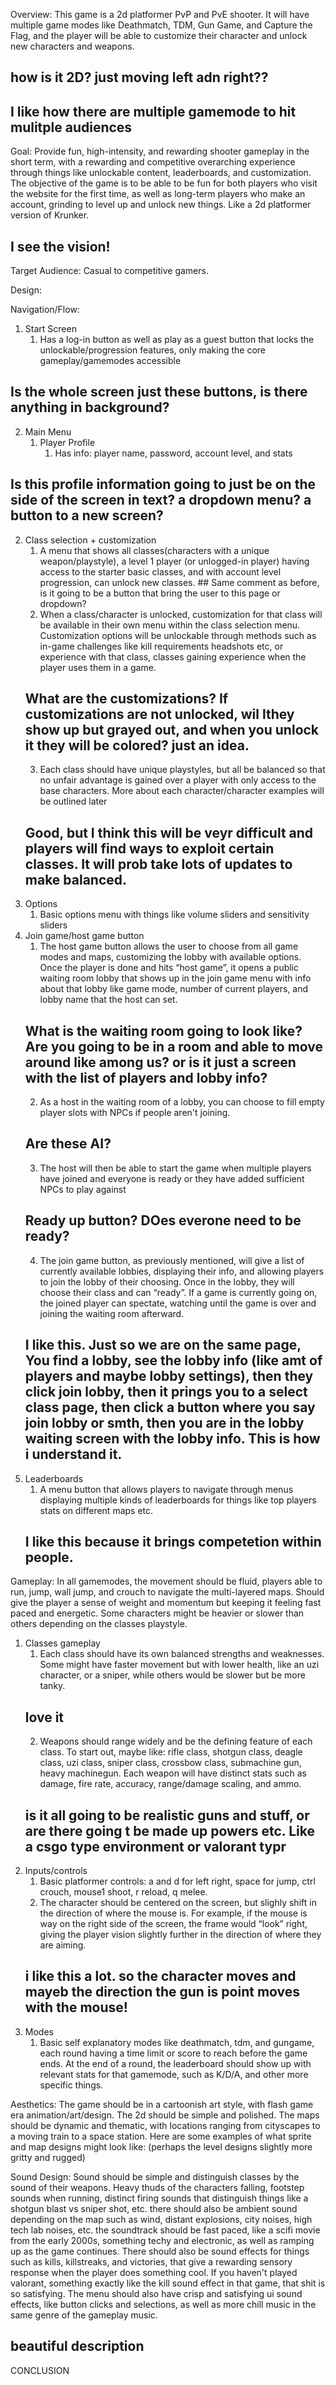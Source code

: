Overview:
        This game is a 2d platformer PvP and PvE shooter. It will have multiple game modes like Deathmatch, TDM, Gun Game, and Capture the Flag, and the player will be able to customize their character and unlock new characters and weapons.
## how is it 2D?  just moving left adn right??
## I like how there are multiple gamemode to hit mulitple audiences

Goal:
        Provide fun, high-intensity, and rewarding shooter gameplay in the short term, with a rewarding and competitive overarching experience through things like unlockable content, leaderboards, and customization. The objective of the game is to be able to be fun for both players who visit the website for the first time, as well as long-term players who make an account, grinding to level up and unlock new things. Like a 2d platformer version of Krunker.
## I see the vision!


Target Audience:
        Casual to competitive gamers.


Design:

Navigation/Flow:
1. Start Screen
   1. Has a log-in button as well as play as a guest button that locks the unlockable/progression features, only making the core gameplay/gamemodes accessible
## Is the whole screen just these buttons, is there anything in background?
2. Main Menu
   1. Player Profile
      1. Has info: player name, password, account level, and stats
## Is this profile information going to just be on the side of the screen in text? a dropdown menu? a button to a new screen? 
   2. Class selection + customization
      1. A menu that shows all classes(characters with a unique weapon/playstyle), a level 1 player (or unlogged-in player) having access to the starter basic classes, and with account level progression, can unlock new classes.
    ## Same comment as before, is it going to be a button that bring the user to this page or dropdown?
      2. When a class/character is unlocked, customization for that class will be available in their own menu within the class selection menu. Customization options will be unlockable through methods such as in-game challenges like kill requirements headshots etc, or experience with that class, classes gaining experience when the player uses them in a game.
      ## What are the customizations? If customizations are not unlocked, wil lthey show up but grayed out, and when you unlock it they will be colored? just an idea.
      3. Each class should have unique playstyles, but all be balanced so that no unfair advantage is gained over a player with only access to the base characters. More about each character/character examples will be outlined later
      ## Good, but I think this will be veyr difficult and players will find ways to exploit certain classes. It will prob take lots of updates to make balanced.
   3. Options
      1. Basic options menu with things like volume sliders and sensitivity sliders
   4. Join game/host game button
      1. The host game button allows the user to choose from all game modes and maps, customizing the lobby with available options. Once the player is done and hits “host game”, it opens a public waiting room lobby that shows up in the join game menu with info about that lobby like game mode, number of current players, and lobby name that the host can set.
      ## What is the waiting room going to look like? Are you going to be in a room and able to move around like among us? or is it just a screen with the list of players and lobby info?
      2. As a host in the waiting room of a lobby, you can choose to fill empty player slots with NPCs if people aren't joining.
      ## Are these AI?
      3. The host will then be able to start the game when multiple players have joined and everyone is ready or they have added sufficient NPCs to play against
      ## Ready up button? DOes everone need to be ready?
      4. The join game button, as previously mentioned, will give a list of currently available lobbies, displaying their info, and allowing players to join the lobby of their choosing. Once in the lobby, they will choose their class and can “ready”. If a game is currently going on, the joined player can spectate, watching until the game is over and joining the waiting room afterward.
      ## I like this. Just so we are on the same page, You find a lobby, see the lobby info (like amt of players and maybe lobby settings), then they click join lobby, then it prings you to a select class page, then click a button where you say join lobby or smth, then you are in the lobby waiting screen with the lobby info.  This is how i understand it.
   5. Leaderboards
      1. A menu button that allows players to navigate through menus displaying multiple kinds of leaderboards for things like top players stats on different maps etc.
      ## I like this because it brings competetion within people.


Gameplay:
        In all gamemodes, the movement should be fluid, players able to run, jump, wall jump, and crouch to navigate the multi-layered maps. Should give the player a sense of weight and momentum but keeping it feeling fast paced and energetic. Some characters might be heavier or slower than others depending on the classes playstyle.
1. Classes gameplay
   1. Each class should have its own balanced strengths and weaknesses. Some might have faster movement but with lower health, like an uzi character, or a sniper, while others would be slower but be more tanky. 
   ## love it
   2. Weapons should range widely and be the defining feature of each class. To start out, maybe like: rifle class, shotgun class, deagle class, uzi class, sniper class, crossbow class, submachine gun, heavy machinegun. Each weapon will have distinct stats such as damage, fire rate, accuracy, range/damage scaling, and ammo.
   ## is it all going to be realistic guns and stuff, or are there going t be made up powers etc. Like a csgo type environment or valorant typr
2. Inputs/controls
   1. Basic platformer controls: a and d for left right, space for jump, ctrl crouch, mouse1 shoot, r reload, q melee.
   2. The character should be centered on the screen, but slighly shift in the direction of where the mouse is. For example, if the mouse is way on the right side of the screen, the frame would “look” right, giving the player vision slightly further in the direction of where they are aiming.
   ## i like this a lot. so the character moves and mayeb the direction the gun is point moves with the mouse!
3. Modes
   1. Basic self explanatory modes like deathmatch, tdm, and gungame, each round having a time limit or score to reach before the game ends. At the end of a round, the leaderboard should show up with relevant stats for that gamemode, such as K/D/A, and other more specific things.


Aesthetics:
        The game should be in a cartoonish art style, with flash game era animation/art/design. The 2d should be simple and polished. The maps should be dynamic and thematic, with locations ranging from cityscapes to a moving train to a space station. Here are some examples of what sprite and map designs might look like: (perhaps the level designs slightly more gritty and rugged)
    
  



Sound Design:
        Sound should be simple and distinguish classes by the sound of their weapons. Heavy thuds of the characters falling, footstep sounds when running, distinct firing sounds that distinguish things like a shotgun blast vs sniper shot, etc. there should also be ambient sound depending on the map such as wind, distant explosions, city noises, high tech lab noises, etc. the soundtrack should be fast paced, like a scifi movie from the early 2000s, something techy and electronic, as well as ramping up as the game continues. There should also be sound effects for things such as kills, killstreaks, and victories, that give a rewarding sensory response when the player does something cool. If you haven't played valorant, something exactly like the kill sound effect in that game, that shit is so satisfying. The menu should also have crisp and satisfying ui sound effects, like button clicks and selections, as well as more chill music in the same genre of the gameplay music.
## beautiful description

CONCLUSION
